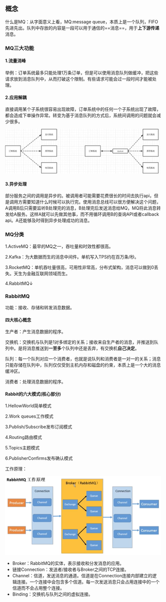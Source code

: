 ## 概念

什么是MQ：从字面意义上看，MQ:message queue，本质上是一个队列，FIFO先进先出。队列中存放的内容是一段可以用于通信的==消息==，用于**上下游传递**消息。



### MQ三大功能

#### 1.流量消峰

举例：订单系统最多只能处理1万条订单，但是可以使用消息队列做缓冲，把这些请求放到消息队列中，从而打破这个限制。有些请求可能会过一段时间才能被处理。

#### 2.应用解耦

直接调用某个子系统很容易出现故障，订单系统中的任何一个子系统出现了故障，都会造成下单操作异常。转变为基于消息队列的方式后，系统间调用的问题就会减少很多。

![](pic/解耦.png)

#### 3.异步处理

部分服务之间的调用是异步的。被调用者可能需要花费很长的时间去执行api，但是调用方需要知道什么时候可以执行完。使用消息总线可以很方便解决这个问题，A调用B后只需要监听B处理完的消息，B处理完后发送消息给MQ，MQ将此消息转发给A服务。这样A就可以先做其他事，而不用循环调用B的查询API或者callback api。A还能够及时得到异步处理成功的消息。







### MQ分类

1.ActiveMQ：最早的MQ之一，吞吐量和时效性都很高。

2.Kafka：为大数据而生的消息中间件。单机写入TPS约在百万条/秒。

3.RocketMQ：单机吞吐量很高，可用性非常高，分布式架构，消息可以做到0丢失。天生为金融互联网领域而生。

4.RabbitMQ↓





### RabbitMQ

功能：接收、存储和转发消息数据。

#### 四大核心概念

生产者：产生消息数据的程序。

交换机：交换机与队列是1对多绑定的关系；接收来自生产者的消息，并推送到队列中。是将消息推送到**一至多**个队列中还是丢弃，有交换机**自己决定**。

队列：每一个队列对应一个消费者，也就是说队列和消费者是一对一的关系；消息只能存储在队列中，队列仅仅受到主机内存和磁盘的约束，本质上是一个大的消息缓冲区。

消费者：处理消息数据的程序。



#### Rabbit的六大模式(核心部分)

1.HellowWorld简单模式

2.Work queues工作模式

3.Publish/Subscribe发布订阅模式

4.Routing路由模式

5.Topics主题模式

6.PublisherConfirms发布确认模式



工作原理：

![](pic/工作原理.png)

* Broker：RabbitMQ的实体，表示接收和分发消息的应用。
* 链接Connection：发送者/接收者与Broker之间的TCP连接。
* Channel：信道，发送消息的通道。信道是在Connection连接内部建立的逻辑连接。一个连接中会包含多个信道。每一次发送消息只会占用连接中的一个信道而不会占用整个连接。
* Binding：交换机与队列之间的虚拟连接。



